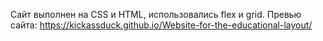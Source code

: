Сайт выполнен на CSS и HTML, использовались flex и grid.
Превью сайта: https://kickassduck.github.io/Website-for-the-educational-layout/
